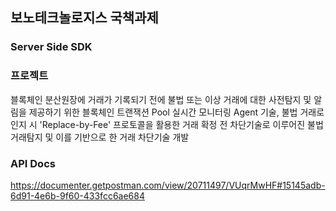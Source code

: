 ## 보노테크놀로지스 국책과제
### Server Side SDK

### 프로젝트
블록체인 분산원장에 거래가 기록되기 전에 불법 또는 이상 거래에 대한 사전탐지 및 알림을 제공하기 위한 블록체인 트랜잭션 Pool 실시간 모니터링 Agent 기술, 불법 거래로 인지 시 'Replace-by-Fee' 프로토콜을 활용한 거래 확정 전 차단기술로 이루어진 불법 거래탐지 및 이를 기반으로 한 거래 차단기술 개발

### API Docs
https://documenter.getpostman.com/view/20711497/VUqrMwHF#15145adb-6d91-4e6b-9f60-433fcc6ae684
